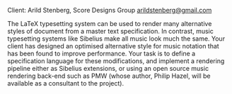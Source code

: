 Client: Arild Stenberg, Score Designs Group <arildstenberg@gmail.com>

The LaTeX typesetting system can be used to render many alternative
styles of document from a master text specification. In contrast, music
typesetting systems like Sibelius make all music look much the same.
Your client has designed an optimised alternative style for music
notation that has been found to improve performance. Your task is to
define a specification language for these modifications, and implement a
rendering pipeline either as Sibelius extensions, or using an open
source music rendering back-end such as PMW (whose author, Philip Hazel,
will be available as a consultant to the project).